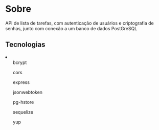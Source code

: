 # Sobre
API de lista de tarefas, com autenticação de usuários e criptografia de senhas, junto com conexão a um banco de dados PostGreSQL

<section>
<h2>Tecnologias</h2>
  <li>
    <ul>bcrypt</ul>
    <ul>cors</ul>
    <ul>express</ul>
    <ul>jsonwebtoken</ul>
    <ul>pg-hstore</ul>
    <ul>sequelize</ul>
    <ul>yup</ul>
  </li>
</section>
